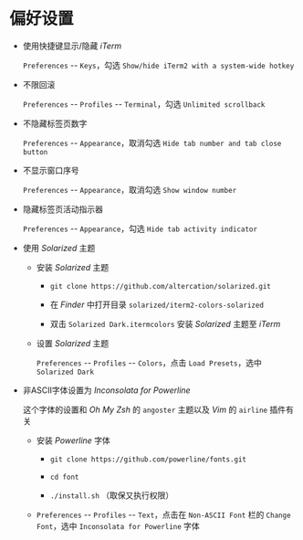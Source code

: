# 偏好设置

* 使用快捷键显示/隐藏 *iTerm*

	`Preferences` -- `Keys`，勾选 `Show/hide iTerm2 with a system-wide hotkey`

* 不限回滚

	`Preferences` -- `Profiles` -- `Terminal`，勾选 `Unlimited scrollback`

* 不隐藏标签页数字

	`Preferences` -- `Appearance`，取消勾选 `Hide tab number and tab close button`

* 不显示窗口序号

	`Preferences` -- `Appearance`，取消勾选 `Show window number`

* 隐藏标签页活动指示器

	`Preferences` -- `Appearance`，勾选 `Hide tab activity indicator`

* 使用 *Solarized* 主题

	* 安装 *Solarized* 主题
		
		* `git clone https://github.com/altercation/solarized.git`
		
		* 在 *Finder* 中打开目录 `solarized/iterm2-colors-solarized`

		* 双击 `Solarized Dark.itermcolors` 安装 *Solarized* 主题至 *iTerm*
	
	* 设置 *Solarized* 主题
	
		`Preferences` -- `Profiles` -- `Colors`，点击 `Load Presets`，选中 `Solarized Dark`

* 非ASCII字体设置为 *Inconsolata for Powerline*

	这个字体的设置和 *Oh My Zsh* 的 `angoster` 主题以及 *Vim* 的 `airline` 插件有关

	* 安装 *Powerline* 字体
		
		* `git clone https://github.com/powerline/fonts.git`
		
		* `cd font`
		
		* `./install.sh` （取保又执行权限）

	* `Preferences` -- `Profiles` -- `Text`，点击在 `Non-ASCII Font` 栏的 `Change Font`，选中 `Inconsolata for Powerline` 字体


